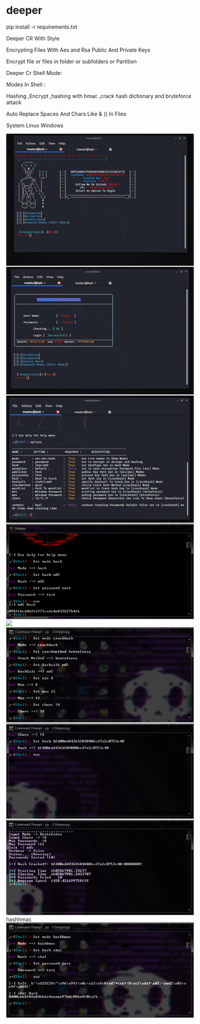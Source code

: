 # deeper


pip install -r requirements.txt


Deeper CR With Style 


Encrypting Files With Aes and Rsa Public And Private Keys 


Encrypt file or files in folder or subfolders or Partition


Deeper Cr Shell Mode:

Modes In Shell :

Hashing ,Encrypt ,hashing with hmac ,crack hash dictionary and bruteforce attack

Auto Replace Spaces And Chars Like & () In Files 


System
Linux Windows 

<img src="scrren/s1.png">     <img src="scrren/s2.png">
<img src="scrren/s3.png">
<img src="scrren/s6.png">
<img src="scrren/ss8ss.png">
<img src="scrren/s9dd.png">
<img src="scrren/s10ss.png">
<img src="scrren/s11.png">
hashhmac
<img src="scrren/s12.png">





